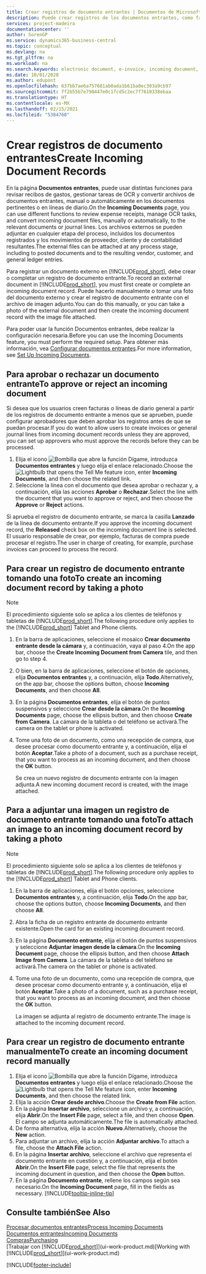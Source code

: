 ```yaml
---
title: Crear registros de documento entrantes | Documentos de Microsoft
description: Puede crear registros de los documentos entrantes, como facturas electrónicas, y administrar las tareas de OCR, comercio electrónico e intercambio de documentos.
services: project-madeira
documentationcenter: ''
author: SorenGP
ms.service: dynamics365-business-central
ms.topic: conceptual
ms.devlang: na
ms.tgt_pltfrm: na
ms.workload: na
ms.search.keywords: electronic document, e-invoice, incoming document, OCR, ecommerce, document exchange, import invoice
ms.date: 10/01/2020
ms.author: edupont
ms.openlocfilehash: 637bb7ae6a757681ab0ada1b61ba0ec303a9cb97
ms.sourcegitcommit: ff2b55b7e790447e0c1fcd5c2ec7f7610338ebaa
ms.translationtype: HT
ms.contentlocale: es-MX
ms.lasthandoff: 02/15/2021
ms.locfileid: "5384760"
---
```

# <a name="create-incoming-document-records"></a><span data-ttu-id="4a2ff-103">Crear registros de documento entrantes</span><span class="sxs-lookup"><span data-stu-id="4a2ff-103">Create Incoming Document Records</span></span>
<span data-ttu-id="4a2ff-104">En la página **Documentos entrantes**, puede usar distintas funciones para revisar recibos de gastos, gestionar tareas de OCR y convertir archivos de documentos entrantes, manual o automáticamente en los documentos pertinentes o en líneas de diario.</span><span class="sxs-lookup"><span data-stu-id="4a2ff-104">On the **Incoming Documents** page, you can use different functions to review expense receipts, manage OCR tasks, and convert incoming document files, manually or automatically, to the relevant documents or journal lines.</span></span> <span data-ttu-id="4a2ff-105">Los archivos externos se pueden adjuntar en cualquier etapa del proceso, incluidos los documentos registrados y los movimientos de proveedor, cliente y de contabilidad resultantes.</span><span class="sxs-lookup"><span data-stu-id="4a2ff-105">The external files can be attached at any process stage, including to posted documents and to the resulting vendor, customer, and general ledger entries.</span></span>

<span data-ttu-id="4a2ff-106">Para registrar un documento externo en [!INCLUDE[prod_short](includes/prod_short.md)], debe crear o completar un registro de documento entrante.</span><span class="sxs-lookup"><span data-stu-id="4a2ff-106">To record an external document in [!INCLUDE[prod_short](includes/prod_short.md)], you must first create or complete an incoming document record.</span></span> <span data-ttu-id="4a2ff-107">Puede hacerlo manualmente o tomar una foto del documento externo y crear el registro de documento entrante con el archivo de imagen adjunto.</span><span class="sxs-lookup"><span data-stu-id="4a2ff-107">You can do this manually, or you can take a photo of the external document and then create the incoming document record with the image file attached.</span></span>

<span data-ttu-id="4a2ff-108">Para poder usar la función Documentos entrantes, debe realizar la configuración necesaria.</span><span class="sxs-lookup"><span data-stu-id="4a2ff-108">Before you can use the Incoming Documents feature, you must perform the required setup.</span></span> <span data-ttu-id="4a2ff-109">Para obtener más información, vea [Configurar documentos entrantes](across-how-setup-income-documents.md).</span><span class="sxs-lookup"><span data-stu-id="4a2ff-109">For more information, see [Set Up Incoming Documents](across-how-setup-income-documents.md).</span></span>

## <a name="to-approve-or-reject-an-incoming-document"></a><span data-ttu-id="4a2ff-110">Para aprobar o rechazar un documento entrante</span><span class="sxs-lookup"><span data-stu-id="4a2ff-110">To approve or reject an incoming document</span></span>
<span data-ttu-id="4a2ff-111">Si desea que los usuarios creen facturas o líneas de diario general a partir de los registros de documento entrante a menos que se aprueben, puede configurar aprobadores que deben aprobar los registros antes de que se puedan procesar.</span><span class="sxs-lookup"><span data-stu-id="4a2ff-111">If you do want to allow users to create invoices or general journal lines from incoming document records unless they are approved, you can set up approvers who must approve the records before they can be processed.</span></span>

1. <span data-ttu-id="4a2ff-112">Elija el icono ![Bombilla que abre la función Dígame](media/ui-search/search_small.png "Dígame qué desea hacer"), introduzca **Documentos entrantes** y luego elija el enlace relacionado.</span><span class="sxs-lookup"><span data-stu-id="4a2ff-112">Choose the ![Lightbulb that opens the Tell Me feature](media/ui-search/search_small.png "Tell me what you want to do") icon, enter **Incoming Documents**, and then choose the related link.</span></span>
2. <span data-ttu-id="4a2ff-113">Seleccione la línea con el documento que desea aprobar o rechazar y, a continuación, elija las acciones **Aprobar** o **Rechazar**.</span><span class="sxs-lookup"><span data-stu-id="4a2ff-113">Select the line with the document that you want to approve or reject, and then choose the **Approve** or **Reject** actions.</span></span>

<span data-ttu-id="4a2ff-114">Si aprueba el registro de documento entrante, se marca la casilla **Lanzado** de la línea de documento entrante.</span><span class="sxs-lookup"><span data-stu-id="4a2ff-114">If you approve the incoming document record, the **Released** check box on the incoming document line is selected.</span></span> <span data-ttu-id="4a2ff-115">El usuario responsable de crear, por ejemplo, facturas de compra puede procesar el registro.</span><span class="sxs-lookup"><span data-stu-id="4a2ff-115">The user in charge of creating, for example, purchase invoices can proceed to process the record.</span></span>

## <a name="to-create-an-incoming-document-record-by-taking-a-photo"></a><span data-ttu-id="4a2ff-116">Para crear un registro de documento entrante tomando una foto</span><span class="sxs-lookup"><span data-stu-id="4a2ff-116">To create an incoming document record by taking a photo</span></span>
> [!NOTE]  
>   <span data-ttu-id="4a2ff-117">El procedimiento siguiente solo se aplica a los clientes de teléfonos y tabletas de [!INCLUDE[prod_short](includes/prod_short.md)].</span><span class="sxs-lookup"><span data-stu-id="4a2ff-117">The following procedure only applies to the [!INCLUDE[prod_short](includes/prod_short.md)] Tablet and Phone clients.</span></span>

1. <span data-ttu-id="4a2ff-118">En la barra de aplicaciones, seleccione el mosaico **Crear documento entrante desde la cámara** y, a continuación, vaya al paso 4.</span><span class="sxs-lookup"><span data-stu-id="4a2ff-118">On the app bar, choose the **Create Incoming Document from Camera** tile, and then go to step 4.</span></span>
2. <span data-ttu-id="4a2ff-119">O bien, en la barra de aplicaciones, seleccione el botón de opciones, elija **Documentos entrantes** y, a continuación, elija **Todo**.</span><span class="sxs-lookup"><span data-stu-id="4a2ff-119">Alternatively, on the app bar, choose the options button, choose **Incoming Documents**, and then choose **All**.</span></span>
3. <span data-ttu-id="4a2ff-120">En la página **Documentos entrantes**, elija el botón de puntos suspensivos y seleccione **Crear desde la cámara**.</span><span class="sxs-lookup"><span data-stu-id="4a2ff-120">On the **Incoming Documents** page, choose the ellipsis button, and then choose **Create from Camera**.</span></span> <span data-ttu-id="4a2ff-121">La cámara de la tableta o del teléfono se activará.</span><span class="sxs-lookup"><span data-stu-id="4a2ff-121">The camera on the tablet or phone is activated.</span></span>
4. <span data-ttu-id="4a2ff-122">Tome una foto de un documento, como una recepción de compra, que desee procesar como documento entrante y, a continuación, elija el botón **Aceptar**.</span><span class="sxs-lookup"><span data-stu-id="4a2ff-122">Take a photo of a document, such as a purchase receipt, that you want to process as an incoming document, and then choose the **OK** button.</span></span>

    <span data-ttu-id="4a2ff-123">Se crea un nuevo registro de documento entrante con la imagen adjunta.</span><span class="sxs-lookup"><span data-stu-id="4a2ff-123">A new incoming document record is created, with the image attached.</span></span>

## <a name="to-attach-an-image-to-an-incoming-document-record-by-taking-a-photo"></a><span data-ttu-id="4a2ff-124">Para a adjuntar una imagen un registro de documento entrante tomando una foto</span><span class="sxs-lookup"><span data-stu-id="4a2ff-124">To attach an image to an incoming document record by taking a photo</span></span>
> [!NOTE]  
>   <span data-ttu-id="4a2ff-125">El procedimiento siguiente solo se aplica a los clientes de teléfonos y tabletas de [!INCLUDE[prod_short](includes/prod_short.md)].</span><span class="sxs-lookup"><span data-stu-id="4a2ff-125">The following procedure only applies to the [!INCLUDE[prod_short](includes/prod_short.md)] Tablet and Phone clients.</span></span>

1. <span data-ttu-id="4a2ff-126">En la barra de aplicaciones, elija el botón opciones, seleccione **Documentos entrantes** y, a continuación, elija **Todo**.</span><span class="sxs-lookup"><span data-stu-id="4a2ff-126">On the app bar, choose the options button, choose **Incoming Documents**, and then choose **All**.</span></span>
2. <span data-ttu-id="4a2ff-127">Abra la ficha de un registro entrante de documento entrante existente.</span><span class="sxs-lookup"><span data-stu-id="4a2ff-127">Open the card for an existing incoming document record.</span></span>
3. <span data-ttu-id="4a2ff-128">En la página **Documento entrante**, elija el botón de puntos suspensivos y seleccione **Adjuntar imagen desde la cámara**.</span><span class="sxs-lookup"><span data-stu-id="4a2ff-128">On the **Incoming Document** page, choose the ellipsis button, and then choose **Attach Image from Camera**.</span></span> <span data-ttu-id="4a2ff-129">La cámara de la tableta o del teléfono se activará.</span><span class="sxs-lookup"><span data-stu-id="4a2ff-129">The camera on the tablet or phone is activated.</span></span>
4. <span data-ttu-id="4a2ff-130">Tome una foto de un documento, como una recepción de compra, que desee procesar como documento entrante y, a continuación, elija el botón **Aceptar**.</span><span class="sxs-lookup"><span data-stu-id="4a2ff-130">Take a photo of a document, such as a purchase receipt, that you want to process as an incoming document, and then choose the **OK** button.</span></span>

    <span data-ttu-id="4a2ff-131">La imagen se adjunta al registro de documento entrante.</span><span class="sxs-lookup"><span data-stu-id="4a2ff-131">The image is attached to the incoming document record.</span></span>

## <a name="to-create-an-incoming-document-record-manually"></a><span data-ttu-id="4a2ff-132">Para crear un registro de documento entrante manualmente</span><span class="sxs-lookup"><span data-stu-id="4a2ff-132">To create an incoming document record manually</span></span>
1. <span data-ttu-id="4a2ff-133">Elija el icono ![Bombilla que abre la función Dígame](media/ui-search/search_small.png "Dígame qué desea hacer"), introduzca **Documentos entrantes** y luego elija el enlace relacionado.</span><span class="sxs-lookup"><span data-stu-id="4a2ff-133">Choose the ![Lightbulb that opens the Tell Me feature](media/ui-search/search_small.png "Tell me what you want to do") icon, enter **Incoming Documents**, and then choose the related link.</span></span>
2. <span data-ttu-id="4a2ff-134">Elija la acción **Crear desde archivo**.</span><span class="sxs-lookup"><span data-stu-id="4a2ff-134">Choose the **Create from File** action.</span></span>  
3. <span data-ttu-id="4a2ff-135">En la página **Insertar archivo**, seleccione un archivo y, a continuación, elija **Abrir**.</span><span class="sxs-lookup"><span data-stu-id="4a2ff-135">On the **Insert File** page, select a file, and then choose **Open**.</span></span> <span data-ttu-id="4a2ff-136">El campo se adjunta automáticamente.</span><span class="sxs-lookup"><span data-stu-id="4a2ff-136">The file is automatically attached.</span></span>
4. <span data-ttu-id="4a2ff-137">De forma alternativa, elija la acción **Nuevo**.</span><span class="sxs-lookup"><span data-stu-id="4a2ff-137">Alternatively, choose the **New** action.</span></span>
5. <span data-ttu-id="4a2ff-138">Para adjuntar un archivo, elija la acción **Adjuntar archivo**.</span><span class="sxs-lookup"><span data-stu-id="4a2ff-138">To attach a file, choose the **Attach File** action.</span></span>
6. <span data-ttu-id="4a2ff-139">En la página **Insertar archivo**, seleccione el archivo que representa el documento entrante en cuestión y, a continuación, elija el botón **Abrir**.</span><span class="sxs-lookup"><span data-stu-id="4a2ff-139">On the **Insert File** page, select the file that represents the incoming document in question, and then choose the **Open** button.</span></span>
7. <span data-ttu-id="4a2ff-140">En la página **Documento entrante**, rellene los campos según sea necesario.</span><span class="sxs-lookup"><span data-stu-id="4a2ff-140">On the **Incoming Document** page, fill in the fields as necessary.</span></span> [!INCLUDE[tooltip-inline-tip](includes/tooltip-inline-tip_md.md)]

## <a name="see-also"></a><span data-ttu-id="4a2ff-141">Consulte también</span><span class="sxs-lookup"><span data-stu-id="4a2ff-141">See Also</span></span>
[<span data-ttu-id="4a2ff-142">Procesar documentos entrantes</span><span class="sxs-lookup"><span data-stu-id="4a2ff-142">Process Incoming Documents</span></span>](across-process-income-documents.md)  
[<span data-ttu-id="4a2ff-143">Documentos entrantes</span><span class="sxs-lookup"><span data-stu-id="4a2ff-143">Incoming Documents</span></span>](across-income-documents.md)  
[<span data-ttu-id="4a2ff-144">Compras</span><span class="sxs-lookup"><span data-stu-id="4a2ff-144">Purchasing</span></span>](purchasing-manage-purchasing.md)  
<span data-ttu-id="4a2ff-145">[Trabajar con [!INCLUDE[prod_short](includes/prod_short.md)]](ui-work-product.md)</span><span class="sxs-lookup"><span data-stu-id="4a2ff-145">[Working with [!INCLUDE[prod_short](includes/prod_short.md)]](ui-work-product.md)</span></span>


[!INCLUDE[footer-include](includes/footer-banner.md)]